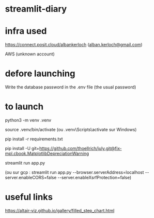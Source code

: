 # streamlit-diary

# infra used

https://connect.posit.cloud/albankerloch
(alban.kerloch@gmail.com)

AWS
(unknown account)

# defore launching

Write the database password in the .env file (the usual password)

# to launch

python3 -m venv .venv

source .venv/bin/activate (ou .venv\Scripts\activate sur Windows)

pip install -r requirements.txt

pip install -U git+https://github.com/thoellrich/july.git@fix-mpl.cbook.MatplotlibDepreciationWarning

streamlit run app.py

(ou sur gcp : streamlit run app.py --browser.serverAddress=localhost --server.enableCORS=false --server.enableXsrfProtection=false)

# useful links

https://altair-viz.github.io/gallery/filled_step_chart.html
